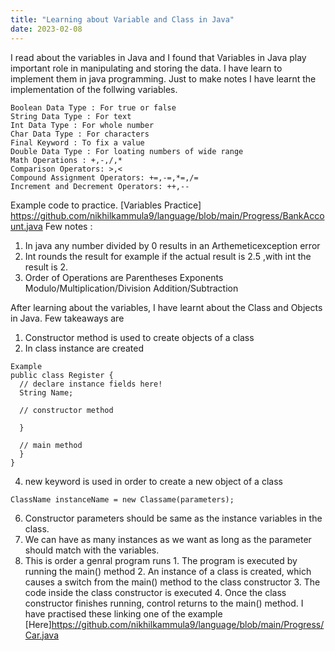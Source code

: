 ```yaml
---
title: "Learning about Variable and Class in Java"
date: 2023-02-08
---
```


I read about the variables in Java and I found that Variables in Java play important role in manipulating and storing the data. I have learn to implement them in java programming. Just to make notes I have learnt the implementation of the follwing variables.
```
Boolean Data Type : For true or false
String Data Type : For text
Int Data Type : For whole number
Char Data Type : For characters
Final Keyword : To fix a value
Double Data Type : For loating numbers of wide range
Math Operations : +,-,/,*
Comparison Operators: >,<
Compound Assignment Operators: +=,-=,*=,/=
Increment and Decrement Operators: ++,--
```
Example code to practice. [Variables Practice] https://github.com/nikhilkammula9/language/blob/main/Progress/BankAccount.java 
Few notes :
1. In java any number divided by 0 results in an Arthemeticexception error 
2. Int rounds the result for example if the actual result is 2.5 ,with int the result is 2.
3. Order of Operations are
    Parentheses
    Exponents
    Modulo/Multiplication/Division
    Addition/Subtraction


After learning about the variables, I have learnt about the Class and Objects in Java. 
Few takeaways are

1. Constructor method is used to create objects of a class 
2. In class instance are created
```
Example 
public class Register {
  // declare instance fields here!
  String Name;
  
  // constructor method
  
  }
  
  // main method
  }
}
```

4. new keyword is used in order to create a new object of a class
```
ClassName instanceName = new Classame(parameters);
```
6. Constructor parameters should be same as the instance variables in the class.
7. We can have as many instances as we want as long as the parameter should match with the variables.
8. This is order a genral program runs 
        1. The program is executed by running the main() method
        2. An instance of a class is created, which causes a switch from the main() method to the class constructor 
        3. The code inside the class constructor is executed
        4. Once the class constructor finishes running, control returns to the main() method.
 I have practised these linking one of the example [Here]https://github.com/nikhilkammula9/language/blob/main/Progress/Car.java
 
 

